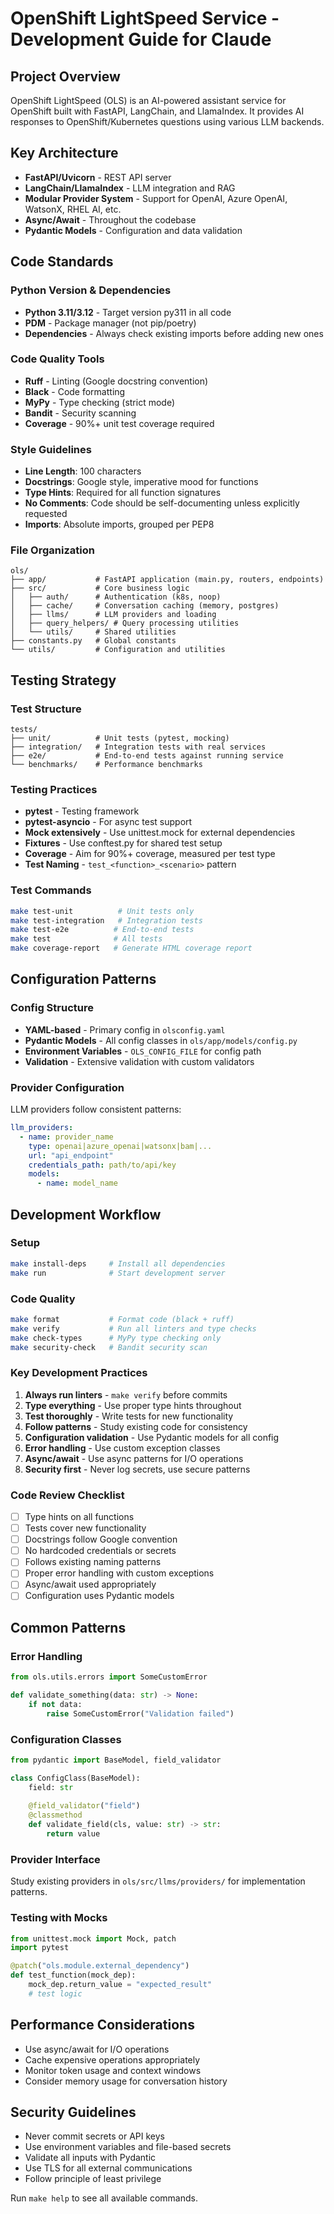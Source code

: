 # OpenShift LightSpeed Service - Development Guide for Claude

## Project Overview
OpenShift LightSpeed (OLS) is an AI-powered assistant service for OpenShift built with FastAPI, LangChain, and LlamaIndex. It provides AI responses to OpenShift/Kubernetes questions using various LLM backends.

## Key Architecture
- **FastAPI/Uvicorn** - REST API server
- **LangChain/LlamaIndex** - LLM integration and RAG
- **Modular Provider System** - Support for OpenAI, Azure OpenAI, WatsonX, RHEL AI, etc.
- **Async/Await** - Throughout the codebase
- **Pydantic Models** - Configuration and data validation

## Code Standards

### Python Version & Dependencies
- **Python 3.11/3.12** - Target version py311 in all code
- **PDM** - Package manager (not pip/poetry)
- **Dependencies** - Always check existing imports before adding new ones

### Code Quality Tools
- **Ruff** - Linting (Google docstring convention)
- **Black** - Code formatting  
- **MyPy** - Type checking (strict mode)
- **Bandit** - Security scanning
- **Coverage** - 90%+ unit test coverage required

### Style Guidelines
- **Line Length**: 100 characters
- **Docstrings**: Google style, imperative mood for functions
- **Type Hints**: Required for all function signatures
- **No Comments**: Code should be self-documenting unless explicitly requested
- **Imports**: Absolute imports, grouped per PEP8

### File Organization
```
ols/
├── app/           # FastAPI application (main.py, routers, endpoints)
├── src/           # Core business logic
│   ├── auth/      # Authentication (k8s, noop)
│   ├── cache/     # Conversation caching (memory, postgres)
│   ├── llms/      # LLM providers and loading
│   ├── query_helpers/ # Query processing utilities
│   └── utils/     # Shared utilities
├── constants.py   # Global constants
└── utils/         # Configuration and utilities
```

## Testing Strategy

### Test Structure
```
tests/
├── unit/          # Unit tests (pytest, mocking)
├── integration/   # Integration tests with real services  
├── e2e/           # End-to-end tests against running service
└── benchmarks/    # Performance benchmarks
```

### Testing Practices
- **pytest** - Testing framework
- **pytest-asyncio** - For async test support
- **Mock extensively** - Use unittest.mock for external dependencies
- **Fixtures** - Use conftest.py for shared test setup
- **Coverage** - Aim for 90%+ coverage, measured per test type
- **Test Naming** - `test_<function>_<scenario>` pattern

### Test Commands
```bash
make test-unit          # Unit tests only
make test-integration   # Integration tests
make test-e2e          # End-to-end tests  
make test              # All tests
make coverage-report   # Generate HTML coverage report
```

## Configuration Patterns

### Config Structure
- **YAML-based** - Primary config in `olsconfig.yaml`
- **Pydantic Models** - All config classes in `ols/app/models/config.py`
- **Environment Variables** - `OLS_CONFIG_FILE` for config path
- **Validation** - Extensive validation with custom validators

### Provider Configuration
LLM providers follow consistent patterns:
```yaml
llm_providers:
  - name: provider_name
    type: openai|azure_openai|watsonx|bam|...
    url: "api_endpoint"  
    credentials_path: path/to/api/key
    models:
      - name: model_name
```

## Development Workflow

### Setup
```bash
make install-deps     # Install all dependencies
make run              # Start development server
```

### Code Quality
```bash
make format           # Format code (black + ruff)
make verify           # Run all linters and type checks
make check-types      # MyPy type checking only
make security-check   # Bandit security scan
```

### Key Development Practices
1. **Always run linters** - `make verify` before commits
2. **Type everything** - Use proper type hints throughout
3. **Test thoroughly** - Write tests for new functionality
4. **Follow patterns** - Study existing code for consistency
5. **Configuration validation** - Use Pydantic models for all config
6. **Error handling** - Use custom exception classes
7. **Async/await** - Use async patterns for I/O operations
8. **Security first** - Never log secrets, use secure patterns

### Code Review Checklist
- [ ] Type hints on all functions
- [ ] Tests cover new functionality
- [ ] Docstrings follow Google convention
- [ ] No hardcoded credentials or secrets
- [ ] Follows existing naming patterns
- [ ] Proper error handling with custom exceptions
- [ ] Async/await used appropriately
- [ ] Configuration uses Pydantic models

## Common Patterns

### Error Handling
```python
from ols.utils.errors import SomeCustomError

def validate_something(data: str) -> None:
    if not data:
        raise SomeCustomError("Validation failed")
```

### Configuration Classes
```python
from pydantic import BaseModel, field_validator

class ConfigClass(BaseModel):
    field: str
    
    @field_validator("field")
    @classmethod
    def validate_field(cls, value: str) -> str:
        return value
```

### Provider Interface
Study existing providers in `ols/src/llms/providers/` for implementation patterns.

### Testing with Mocks
```python
from unittest.mock import Mock, patch
import pytest

@patch("ols.module.external_dependency")
def test_function(mock_dep):
    mock_dep.return_value = "expected_result"
    # test logic
```

## Performance Considerations
- Use async/await for I/O operations
- Cache expensive operations appropriately  
- Monitor token usage and context windows
- Consider memory usage for conversation history

## Security Guidelines
- Never commit secrets or API keys
- Use environment variables and file-based secrets
- Validate all inputs with Pydantic
- Use TLS for all external communications
- Follow principle of least privilege

Run `make help` to see all available commands.